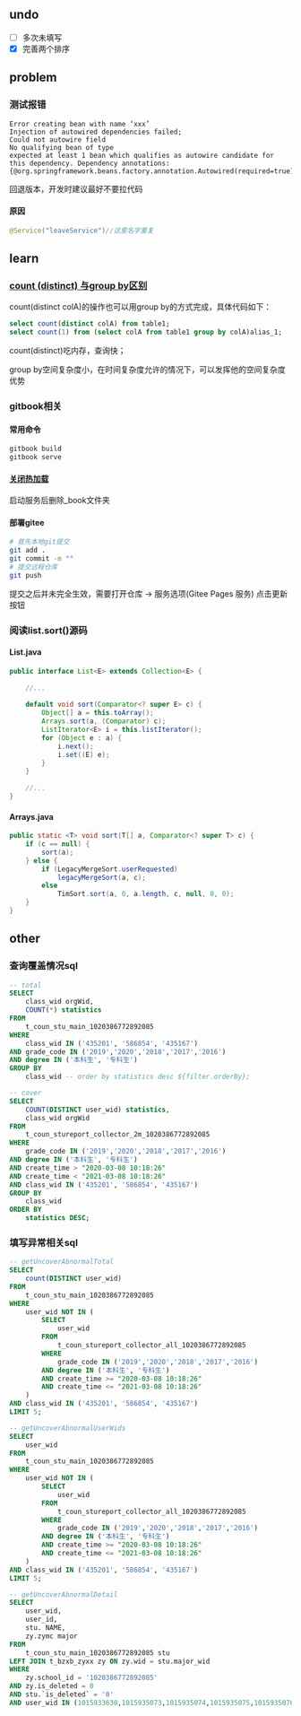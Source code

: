 ## undo

- [ ] 多次未填写
- [x] 完善两个排序

## problem

### 测试报错

```
Error creating bean with name ‘xxx’
Injection of autowired dependencies failed; 
Could not autowire field
No qualifying bean of type 
expected at least 1 bean which qualifies as autowire candidate for this dependency. Dependency annotations: {@org.springframework.beans.factory.annotation.Autowired(required=true)}
```

回退版本，开发时建议最好不要拉代码

#### 原因

```java
@Service("leaveService")//这里名字重复
```



## learn

### [count (distinct) 与group by区别](https://blog.csdn.net/bitcarmanlee/article/details/51280949)

count(distinct colA)的操作也可以用group by的方式完成，具体代码如下：

```sql
select count(distinct colA) from table1;
select count(1) from (select colA from table1 group by colA)alias_1;
```

count(distinct)吃内存，查询快；

group by空间复杂度小，在时间复杂度允许的情况下，可以发挥他的空间复杂度优势

### gitbook相关

#### 常用命令

```bash
gitbook build
gitbook serve
```

#### [关闭热加载](https://www.jianshu.com/p/7b107dfb7522)

启动服务后删除_book文件夹

#### 部署gitee

```bash
# 首先本地git提交
git add .
git commit -m ""
# 提交远程仓库
git push
```

提交之后并未完全生效，需要打开仓库 -> 服务选项(Gitee Pages 服务) 点击更新按钮

### 阅读list.sort()源码

#### List.java

```java
public interface List<E> extends Collection<E> {
    
	//...
    
    default void sort(Comparator<? super E> c) {
        Object[] a = this.toArray();
        Arrays.sort(a, (Comparator) c);
        ListIterator<E> i = this.listIterator();
        for (Object e : a) {
            i.next();
            i.set((E) e);
        }
    }
    
    //...
}
```

#### Arrays.java

```java
public static <T> void sort(T[] a, Comparator<? super T> c) {
    if (c == null) {
        sort(a);
    } else {
        if (LegacyMergeSort.userRequested)
            legacyMergeSort(a, c);
        else
            TimSort.sort(a, 0, a.length, c, null, 0, 0);
    }
}
```



## other

### 查询覆盖情况sql

```sql
-- total
SELECT
	class_wid orgWid,
	COUNT(*) statistics
FROM
	t_coun_stu_main_1020386772892085
WHERE
	class_wid IN ('435201', '586854', '435167')
AND grade_code IN ('2019','2020','2018','2017','2016')
AND degree IN ('本科生', '专科生')
GROUP BY
	class_wid -- order by statistics desc ${filter.orderBy};

-- cover
SELECT
	COUNT(DISTINCT user_wid) statistics,
	class_wid orgWid
FROM
	t_coun_stureport_collector_2m_1020386772892085
WHERE
	grade_code IN ('2019','2020','2018','2017','2016')
AND degree IN ('本科生', '专科生')
AND create_time > "2020-03-08 10:18:26"
AND create_time < "2021-03-08 10:18:26"
AND class_wid IN ('435201', '586854', '435167')
GROUP BY
	class_wid
ORDER BY
	statistics DESC;
```



### 填写异常相关sql

```sql
-- getUncoverAbnormalTotal
SELECT
	count(DISTINCT user_wid)
FROM
	t_coun_stu_main_1020386772892085
WHERE
	user_wid NOT IN (
		SELECT
			user_wid
		FROM
			t_coun_stureport_collector_all_1020386772892085
		WHERE
			grade_code IN ('2019','2020','2018','2017','2016')
		AND degree IN ('本科生', '专科生')
		AND create_time >= "2020-03-08 10:18:26"
		AND create_time <= "2021-03-08 10:18:26"
	)
AND class_wid IN ('435201', '586854', '435167')
LIMIT 5;

-- getUncoverAbnormalUserWids
SELECT
	user_wid
FROM
	t_coun_stu_main_1020386772892085
WHERE
	user_wid NOT IN (
		SELECT
			user_wid
		FROM
			t_coun_stureport_collector_all_1020386772892085
		WHERE
			grade_code IN ('2019','2020','2018','2017','2016')
		AND degree IN ('本科生', '专科生')
		AND create_time >= "2020-03-08 10:18:26"
		AND create_time <= "2021-03-08 10:18:26"
	)
AND class_wid IN ('435201', '586854', '435167')
LIMIT 5;

-- getUncoverAbnormalDetail
SELECT
	user_wid,
	user_id,
	stu. NAME,
	zy.zymc major
FROM
	t_coun_stu_main_1020386772892085 stu
LEFT JOIN t_bzxb_zyxx zy ON zy.wid = stu.major_wid
WHERE
	zy.school_id = '1020386772892085'
AND zy.is_deleted = 0
AND stu.`is_deleted` = '0'
AND user_wid IN (1015933630,1015935073,1015935074,1015935075,1015935076);
```

